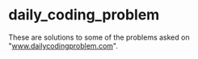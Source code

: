# daily_coding_problem
These are solutions to some of the problems asked on "www.dailycodingproblem.com".

